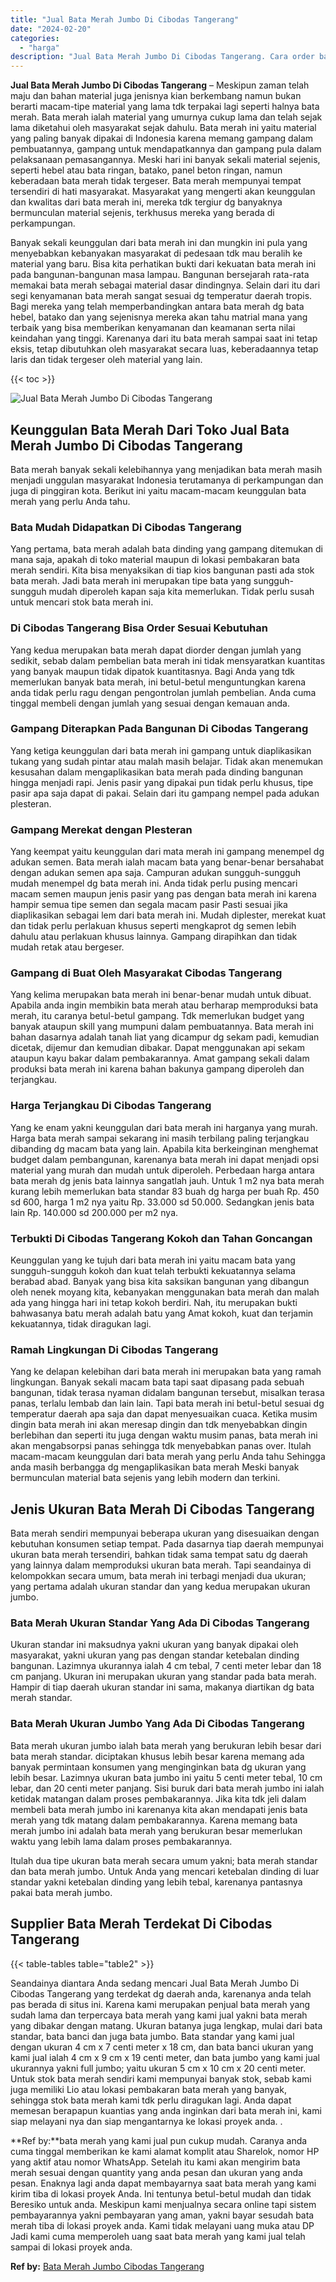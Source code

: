 ```yaml
---
title: "Jual Bata Merah Jumbo Di Cibodas Tangerang"
date: "2024-02-20"
categories: 
  - "harga"
description: "Jual Bata Merah Jumbo Di Cibodas Tangerang. Cara order bata merah yang kami jual pun cukup mudah. Caranya anda cuma tinggal memberikan ke kami alamat komplit..."
---
```


**Jual Bata Merah Jumbo Di Cibodas Tangerang** – Meskipun zaman telah maju dan bahan material juga jenisnya kian berkembang namun bukan berarti macam-tipe material yang lama tdk terpakai lagi seperti halnya bata merah. Bata merah ialah material yang umurnya cukup lama dan telah sejak lama diketahui oleh masyarakat sejak dahulu. Bata merah ini yaitu material yang paling banyak dipakai di Indonesia karena memang gampang dalam pembuatannya, gampang untuk mendapatkannya dan gampang pula dalam pelaksanaan pemasangannya. Meski hari ini banyak sekali material sejenis, seperti hebel atau bata ringan, batako, panel beton ringan, namun keberadaan bata merah tidak tergeser. Bata merah mempunyai tempat tersendiri di hati masyarakat. Masyarakat yang mengerti akan keunggulan dan kwalitas dari bata merah ini, mereka tdk tergiur dg banyaknya bermunculan material sejenis, terkhusus mereka yang berada di perkampungan.

Banyak sekali keunggulan dari bata merah ini dan mungkin ini pula yang menyebabkan kebanyakan masyarakat di pedesaan tdk mau beralih ke material yang baru. Bisa kita perhatikan bukti dari kekuatan bata merah ini pada bangunan-bangunan masa lampau. Bangunan bersejarah rata-rata memakai bata merah sebagai material dasar dindingnya. Selain dari itu dari segi kenyamanan bata merah sangat sesuai dg temperatur daerah tropis. Bagi mereka yang telah memperbandingkan antara bata merah dg bata hebel, batako dan yang sejenisnya mereka akan tahu matrial mana yang terbaik yang bisa memberikan kenyamanan dan keamanan serta nilai keindahan yang tinggi. Karenanya dari itu bata merah sampai saat ini tetap eksis, tetap dibutuhkan oleh masyarakat secara luas, keberadaannya tetap laris dan tidak tergeser oleh material yang lain.

{{< toc >}}

![Jual Bata Merah Jumbo Di Cibodas Tangerang](/images/jual-bata-merah-34.png)

## Keunggulan Bata Merah Dari Toko Jual Bata Merah Jumbo Di Cibodas Tangerang

Bata merah banyak sekali kelebihannya yang menjadikan bata merah masih menjadi unggulan masyarakat Indonesia terutamanya di perkampungan dan juga di pinggiran kota. Berikut ini yaitu macam-macam keunggulan bata merah yang perlu Anda tahu.

### Bata Mudah Didapatkan Di Cibodas Tangerang

Yang pertama, bata merah adalah bata dinding yang gampang ditemukan di mana saja, apakah di toko material maupun di lokasi pembakaran bata merah sendiri. Kita bisa menyaksikan di tiap kios bangunan pasti ada stok bata merah. Jadi bata merah ini merupakan tipe bata yang sungguh-sungguh mudah diperoleh kapan saja kita memerlukan. Tidak perlu susah untuk mencari stok bata merah ini.

### Di Cibodas Tangerang Bisa Order Sesuai Kebutuhan

Yang kedua merupakan bata merah dapat diorder dengan jumlah yang sedikit, sebab dalam pembelian bata merah ini tidak mensyaratkan kuantitas yang banyak maupun tidak dipatok kuantitasnya. Bagi Anda yang tdk memerlukan banyak bata merah, ini betul-betul menguntungkan karena anda tidak perlu ragu dengan pengontrolan jumlah pembelian. Anda cuma tinggal membeli dengan jumlah yang sesuai dengan kemauan anda.

### Gampang Diterapkan Pada Bangunan Di Cibodas Tangerang

Yang ketiga keunggulan dari bata merah ini gampang untuk diaplikasikan tukang yang sudah pintar atau malah masih belajar. Tidak akan menemukan kesusahan dalam mengaplikasikan bata merah pada dinding bangunan hingga menjadi rapi. Jenis pasir yang dipakai pun tidak perlu khusus, tipe pasir apa saja dapat di pakai. Selain dari itu gampang nempel pada adukan plesteran.

### Gampang Merekat dengan Plesteran

Yang keempat yaitu keunggulan dari mata merah ini gampang menempel dg adukan semen. Bata merah ialah macam bata yang benar-benar bersahabat dengan adukan semen apa saja. Campuran adukan sungguh-sungguh mudah menempel dg bata merah ini. Anda tidak perlu pusing mencari macam semen maupun jenis pasir yang pas dengan bata merah ini karena hampir semua tipe semen dan segala macam pasir Pasti sesuai jika diaplikasikan sebagai lem dari bata merah ini. Mudah diplester, merekat kuat dan tidak perlu perlakuan khusus seperti mengkaprot dg semen lebih dahulu atau perlakuan khusus lainnya. Gampang dirapihkan dan tidak mudah retak atau bergeser.

### Gampang di Buat Oleh Masyarakat Cibodas Tangerang

Yang kelima merupakan bata merah ini benar-benar mudah untuk dibuat. Apabila anda ingin membikin bata merah atau berharap memproduksi bata merah, itu caranya betul-betul gampang. Tdk memerlukan budget yang banyak ataupun skill yang mumpuni dalam pembuatannya. Bata merah ini bahan dasarnya adalah tanah liat yang dicampur dg sekam padi, kemudian dicetak, dijemur dan kemudian dibakar. Dapat menggunakan api sekam ataupun kayu bakar dalam pembakarannya. Amat gampang sekali dalam produksi bata merah ini karena bahan bakunya gampang diperoleh dan terjangkau.

### Harga Terjangkau Di Cibodas Tangerang

Yang ke enam yakni keunggulan dari bata merah ini harganya yang murah. Harga bata merah sampai sekarang ini masih terbilang paling terjangkau dibanding dg macam bata yang lain. Apabila kita berkeinginan menghemat budget dalam pembangunan, karenanya bata merah ini dapat menjadi opsi material yang murah dan mudah untuk diperoleh. Perbedaan harga antara bata merah dg jenis bata lainnya sangatlah jauh. Untuk 1 m2 nya bata merah kurang lebih memerlukan bata standar 83 buah dg harga per buah Rp. 450 sd 600, harga 1 m2 nya yaitu Rp. 33.000 sd 50.000. Sedangkan jenis bata lain Rp. 140.000 sd 200.000 per m2 nya.

### Terbukti Di Cibodas Tangerang Kokoh dan Tahan Goncangan

Keunggulan yang ke tujuh dari bata merah ini yaitu macam bata yang sungguh-sungguh kokoh dan kuat telah terbukti kekuatannya selama berabad abad. Banyak yang bisa kita saksikan bangunan yang dibangun oleh nenek moyang kita, kebanyakan menggunakan bata merah dan malah ada yang hingga hari ini tetap kokoh berdiri. Nah, itu merupakan bukti bahwasanya batu merah adalah batu yang Amat kokoh, kuat dan terjamin kekuatannya, tidak diragukan lagi.

### Ramah Lingkungan Di Cibodas Tangerang

Yang ke delapan kelebihan dari bata merah ini merupakan bata yang ramah lingkungan. Banyak sekali macam bata tapi saat dipasang pada sebuah bangunan, tidak terasa nyaman didalam bangunan tersebut, misalkan terasa panas, terlalu lembab dan lain lain. Tapi bata merah ini betul-betul sesuai dg temperatur daerah apa saja dan dapat menyesuaikan cuaca. Ketika musim dingin bata merah ini akan meresap dingin dan tdk menyebabkan dingin berlebihan dan seperti itu juga dengan waktu musim panas, bata merah ini akan mengabsorpsi panas sehingga tdk menyebabkan panas over. Itulah macam-macam keunggulan dari bata merah yang perlu Anda tahu Sehingga anda masih berbangga dg mengaplikasikan bata merah Meski banyak bermunculan material bata sejenis yang lebih modern dan terkini.

## Jenis Ukuran Bata Merah Di Cibodas Tangerang

Bata merah sendiri mempunyai beberapa ukuran yang disesuaikan dengan kebutuhan konsumen setiap tempat. Pada dasarnya tiap daerah mempunyai ukuran bata merah tersendiri, bahkan tidak sama tempat satu dg daerah yang lainnya dalam memproduksi ukuran bata merah. Tapi seandainya di kelompokkan secara umum, bata merah ini terbagi menjadi dua ukuran; yang pertama adalah ukuran standar dan yang kedua merupakan ukuran jumbo.

### Bata Merah Ukuran Standar Yang Ada Di Cibodas Tangerang

Ukuran standar ini maksudnya yakni ukuran yang banyak dipakai oleh masyarakat, yakni ukuran yang pas dengan standar ketebalan dinding bangunan. Lazimnya ukurannya ialah 4 cm tebal, 7 centi meter lebar dan 18 cm panjang. Ukuran ini merupakan ukuran yang standar pada bata merah. Hampir di tiap daerah ukuran standar ini sama, makanya diartikan dg bata merah standar.

### Bata Merah Ukuran Jumbo Yang Ada Di Cibodas Tangerang

Bata merah ukuran jumbo ialah bata merah yang berukuran lebih besar dari bata merah standar. diciptakan khusus lebih besar karena memang ada banyak permintaan konsumen yang menginginkan bata dg ukuran yang lebih besar. Lazimnya ukuran bata jumbo ini yaitu 5 centi meter tebal, 10 cm lebar, dan 20 centi meter panjang. Sisi buruk dari bata merah jumbo ini ialah ketidak matangan dalam proses pembakarannya. Jika kita tdk jeli dalam membeli bata merah jumbo ini karenanya kita akan mendapati jenis bata merah yang tdk matang dalam pembakarannya. Karena memang bata merah jumbo ini adalah bata merah yang berukuran besar memerlukan waktu yang lebih lama dalam proses pembakarannya.

Itulah dua tipe ukuran bata merah secara umum yakni; bata merah standar dan bata merah jumbo. Untuk Anda yang mencari ketebalan dinding di luar standar yakni ketebalan dinding yang lebih tebal, karenanya pantasnya pakai bata merah jumbo.

## Supplier Bata Merah Terdekat Di Cibodas Tangerang

{{< table-tables table="table2" >}}

Seandainya diantara Anda sedang mencari Jual Bata Merah Jumbo Di Cibodas Tangerang yang terdekat dg daerah anda, karenanya anda telah pas berada di situs ini. Karena kami merupakan penjual bata merah yang sudah lama dan terpercaya bata merah yang kami jual yakni bata merah yang dibakar dengan matang. Ukuran batanya juga lengkap, mulai dari bata standar, bata banci dan juga bata jumbo. Bata standar yang kami jual dengan ukuran 4 cm x 7 centi meter x 18 cm, dan bata banci ukuran yang kami jual ialah 4 cm x 9 cm x 19 centi meter, dan bata jumbo yang kami jual ukurannya yakni full jumbo; yaitu ukuran 5 cm x 10 cm x 20 centi meter. Untuk stok bata merah sendiri kami mempunyai banyak stok, sebab kami juga memiliki Lio atau lokasi pembakaran bata merah yang banyak, sehingga stok bata merah kami tdk perlu diragukan lagi. Anda dapat memesan berapapun kuantias yang anda inginkan dari bata merah ini, kami siap melayani nya dan siap mengantarnya ke lokasi proyek anda.
.

**Ref by:**bata merah yang kami jual pun cukup mudah. Caranya anda cuma tinggal memberikan ke kami alamat komplit atau Sharelok, nomor HP yang aktif atau nomor WhatsApp. Setelah itu kami akan mengirim bata merah sesuai dengan quantity yang anda pesan dan ukuran yang anda pesan. Enaknya lagi anda dapat membayarnya saat bata merah yang kami kirim tiba di lokasi proyek Anda. Ini tentunya betul-betul mudah dan tidak Beresiko untuk anda. Meskipun kami menjualnya secara online tapi sistem pembayarannya yakni pembayaran yang aman, yakni bayar sesudah bata merah tiba di lokasi proyek anda. Kami tidak melayani uang muka atau DP Jadi kami cuma memperoleh uang saat bata merah yang kami jual telah sampai di lokasi proyek anda.

**Ref by:** [Bata Merah Jumbo Cibodas Tangerang](https://id.wikipedia.org/wiki/Bata)
